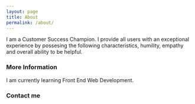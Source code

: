```yaml
---
layout: page
title: About
permalink: /about/
---
```


I am a Customer Success Champion. I provide all users with an exceptional experience by possesing the following characteristics, humility, empathy and overall ability to be helpful.

### More Information

I am currently learning Front End Web Development.

### Contact me

